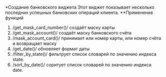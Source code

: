 *Создание банковского виджета
Этот виджет показывает несколько последних успешных банковских операций клиента.
**Применение функций
1. /get_mask_card_number()/ создаёт маску карты
2. /get_mask_account()/ создаёт маску банковского счёта
3. /mask_account_card()/ принимает или номер карты, или номер счёта и возвращает маску
4. /get_date()/ обновляет формат даты
5. /filter_by_state()/ фильтрует список словарей по значению индекса state.
6. /sort_by_date()/ соритует список словарей по значению индекса date.

